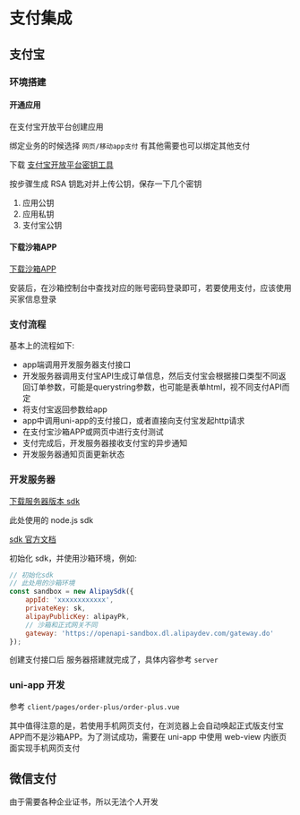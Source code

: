 # 支付集成

## 支付宝

### 环境搭建

#### 开通应用

在支付宝开放平台创建应用

绑定业务的时候选择 `网页/移动app支付` 有其他需要也可以绑定其他支付

下载 [支付宝开放平台密钥工具](https://ideservice.alipay.com/ide/getPluginUrl.htm?clientType=assistant&platform=win&channelType=WEB)

按步骤生成 RSA 钥匙对并上传公钥，保存一下几个密钥

1. 应用公钥
2. 应用私钥
3. 支付宝公钥

#### 下载沙箱APP

[下载沙箱APP](https://u.alipay.cn/_3qjuojwqOOw)

安装后，在沙箱控制台中查找对应的账号密码登录即可，若要使用支付，应该使用买家信息登录

### 支付流程

基本上的流程如下:

- app端调用开发服务器支付接口
- 开发服务器调用支付宝API生成订单信息，然后支付宝会根据接口类型不同返回订单参数，可能是querystring参数，也可能是表单html，视不同支付API而定
- 将支付宝返回参数给app
- app中调用uni-app的支付接口，或者直接向支付宝发起http请求
- 在支付宝沙箱APP或网页中进行支付测试
- 支付完成后，开发服务器接收支付宝的异步通知
- 开发服务器通知页面更新状态

### 开发服务器

[下载服务器版本 sdk](https://opendocs.alipay.com/open/02np93)

此处使用的 node.js sdk

[sdk 官方文档](https://github.com/alipay/alipay-sdk-nodejs-all)

初始化 sdk，并使用沙箱环境，例如:

```js
// 初始化sdk
// 此处用的沙箱环境
const sandbox = new AlipaySdk({
    appId: 'xxxxxxxxxxxx',
    privateKey: sk,
    alipayPublicKey: alipayPk,
    // 沙箱和正式网关不同
    gateway: 'https://openapi-sandbox.dl.alipaydev.com/gateway.do'
});
```

创建支付接口后 服务器搭建就完成了，具体内容参考 `server`

### uni-app 开发

参考 `client/pages/order-plus/order-plus.vue`

其中值得注意的是，若使用手机网页支付，在浏览器上会自动唤起正式版支付宝APP而不是沙箱APP。为了测试成功，需要在 uni-app 中使用 web-view 内嵌页面实现手机网页支付


## 微信支付

由于需要各种企业证书，所以无法个人开发